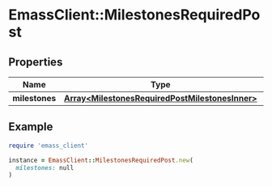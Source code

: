 # EmassClient::MilestonesRequiredPost

## Properties

| Name | Type | Description | Notes |
| ---- | ---- | ----------- | ----- |
| **milestones** | [**Array&lt;MilestonesRequiredPostMilestonesInner&gt;**](MilestonesRequiredPostMilestonesInner.md) |  | [optional] |

## Example

```ruby
require 'emass_client'

instance = EmassClient::MilestonesRequiredPost.new(
  milestones: null
)
```

